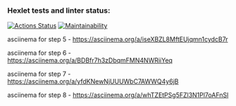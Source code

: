 ### Hexlet tests and linter status:
[![Actions Status](https://github.com/ean3ena/java-project-61/actions/workflows/hexlet-check.yml/badge.svg)](https://github.com/ean3ena/java-project-61/actions)
[![Maintainability](https://api.codeclimate.com/v1/badges/f946299d6078e0eb0111/maintainability)](https://codeclimate.com/github/ean3ena/java-project-61/maintainability)

asciinema for step 5 - https://asciinema.org/a/iseXBZL8MftEUjqmn1cydcB7r

asciinema for step 6 - https://asciinema.org/a/BDBfr7h3zDbqmFMN4NWRiiYeq

asciinema for step 7 - https://asciinema.org/a/yfdKNewNjUUUWbC7AWWQ4y6jB

asciinema for step 8 - https://asciinema.org/a/whTZEtPSg5FZl3N1Pl7oAFnSl
